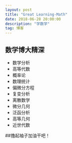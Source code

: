 ```yaml
---
layout: post
title: "Great Learning-Math"
date: 2018-06-28 20:00:00 
description: "学数学"
tag: 博客 
---   
```


## 数学博大精深

* 数学分析
* 高等代数
* 概率论
* 数理统计
* 偏微分方程
* 复变分析
* 离散数学
* 微分几何
* 泛函分析
* 高等几何
* 近世代数

##撸起袖子加油干吧！